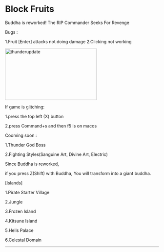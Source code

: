# Block Fruits
Buddha is reworked!
The RIP Commander Seeks For Revenge

Bugs :

1.Fruit [Enter] attacks not doing damage
2.Clicking not working








<img width="300" height="168" alt="thunderupdate" src="https://github.com/user-attachments/assets/e2b4365f-0967-47d5-bcfc-4b5100adb6e7" />





If game is glitching:

1.press the top left (X) button

2.press Command+s and then f5 is on macos



Cooming soon :

1.Thunder God Boss


2.Fighting Styles(Sanguine Art, Divine Art, Electric)




Since Buddha is reworked,

if you press Z(Shift) with Buddha, You will transform into a giant buddha.


[Islands]

1.Pirate Starter Village

2.Jungle

3.Frozen Island

4.Kitsune Island

5.Hells Palace

6.Celestal Domain
___________________
